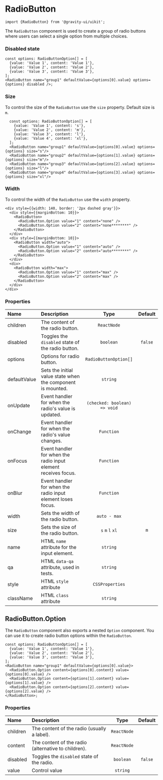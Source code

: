 <!--GITHUB_BLOCK-->

# RadioButton

<!--/GITHUB_BLOCK-->

```tsx
import {RadioButton} from '@gravity-ui/uikit';
```

The `RadioButton` component is used to create a group of radio buttons where users can select a single option from multiple choices.

### Disabled state

<!--LANDING_BLOCK

<ExampleBlock
  code={`
const options: RadioButtonOption[] = [
  {value: 'Value 1', content: 'Value 1'},
  {value: 'Value 2', content: 'Value 2'},
  {value: 'Value 3', content: 'Value 3'},
];
<RadioButton name="group1" defaultValue={options[0].value} options={options} disabled/>
`}
>
  <UIKit.RadioButton name="group1" defaultValue="Value 1" options={
    [
      {value: 'Value 1', content: 'Value 1'},
      {value: 'Value 2', content: 'Value 2'},
      {value: 'Value 3', content: 'Value 3'},
    ]
  } disabled/>
</ExampleBlock>

LANDING_BLOCK-->

<!--GITHUB_BLOCK-->

```tsx
const options: RadioButtonOption[] = [
  {value: 'Value 1', content: 'Value 1'},
  {value: 'Value 2', content: 'Value 2'},
  {value: 'Value 3', content: 'Value 3'},
];
<RadioButton name="group1" defaultValue={options[0].value} options={options} disabled />;
```

<!--/GITHUB_BLOCK-->

### Size

To control the size of the `RadioButton` use the `size` property. Default size is `m`.

<!--LANDING_BLOCK

<ExampleBlock
  code={`
const options: RadioButtonOption[] = [
  {value: 'Value 1', content: 's'},
  {value: 'Value 2', content: 'm'},
  {value: 'Value 3', content: 'l'},
  {value: 'Value 4', content: 'xl'},
];
<RadioButton name="group1" defaultValue={options[0].value} options={options} size="s"/>
<RadioButton name="group2" defaultValue={options[1].value} options={options} size="m"/>
<RadioButton name="group3" defaultValue={options[2].value} options={options} size="l"/>
<RadioButton name="group4" defaultValue={options[3].value} options={options} size="xl"/>
`}
>
  <div style={{display: 'grid', justifyItems: 'center', gap: 10}}>
    <UIKit.RadioButton name="group1" defaultValue="Value 1" options={
      [
        {value: 'Value 1', content: 's'},
        {value: 'Value 2', content: 'm'},
        {value: 'Value 3', content: 'l'},
        {value: 'Value 4', content: 'xl'},
      ]
    } size="s"/>
    <UIKit.RadioButton name="group2" defaultValue="Value 2" options={
      [
        {value: 'Value 1', content: 's'},
        {value: 'Value 2', content: 'm'},
        {value: 'Value 3', content: 'l'},
        {value: 'Value 4', content: 'xl'},
      ]
    } size="m"/>
    <UIKit.RadioButton name="group3" defaultValue="Value 3" options={
      [
        {value: 'Value 1', content: 's'},
        {value: 'Value 2', content: 'm'},
        {value: 'Value 3', content: 'l'},
        {value: 'Value 4', content: 'xl'},
      ]
    } size="l"/>
    <UIKit.RadioButton name="group4" defaultValue="Value 4" options={
      [
        {value: 'Value 1', content: 's'},
        {value: 'Value 2', content: 'm'},
        {value: 'Value 3', content: 'l'},
        {value: 'Value 4', content: 'xl'},
      ]
    } size="xl"/>
  </div>
</ExampleBlock>

LANDING_BLOCK-->

<!--GITHUB_BLOCK-->

```tsx
  const options: RadioButtonOption[] = [
    {value: 'Value 1', content: 's'},
    {value: 'Value 2', content: 'm'},
    {value: 'Value 3', content: 'l'},
    {value: 'Value 4', content: 'xl'},
  ];
  <RadioButton name="group1" defaultValue={options[0].value} options={options} size="s"/>
  <RadioButton name="group2" defaultValue={options[1].value} options={options} size="m"/>
  <RadioButton name="group3" defaultValue={options[2].value} options={options} size="l"/>
  <RadioButton name="group4" defaultValue={options[3].value} options={options} size="xl"/>
```

<!--/GITHUB_BLOCK-->

### Width

To control the width of the `RadioButton` use the `width` property.

<!--LANDING_BLOCK

<ExampleBlock
  code={`
<div style={{width: 140, border: '2px dashed gray'}}>
  <div style={{marginBottom: 10}}>
    <RadioButton>
      <RadioButton.Option value="1" content="none" />
      <RadioButton.Option value="2" content="none********" />
    </RadioButton>
  </div>
  <div style={{marginBottom: 10}}>
    <RadioButton width="auto">
      <RadioButton.Option value="1" content="auto" />
      <RadioButton.Option value="2" content="auto********" />
    </RadioButton>
  </div>
  <div>
    <RadioButton width="max">
      <RadioButton.Option value="1" content="max" />
      <RadioButton.Option value="2" content="max" />
    </RadioButton>
  </div>
</div>
`}
>
<div style={{width: 140, border: '2px dashed gray'}}>
 <div style={{marginBottom: 10}}>
    <UIKit.RadioButton>
      <UIKit.RadioButton.Option value="1" content="none" />
      <UIKit.RadioButton.Option value="2" content="none********" />
    </UIKit.RadioButton>
  </div>
  <div style={{marginBottom: 10}}>
    <UIKit.RadioButton width="auto">
      <UIKit.RadioButton.Option value="1" content="auto" />
      <UIKit.RadioButton.Option value="2" content="auto********" />
    </UIKit.RadioButton>
  </div>
  <div>
    <UIKit.RadioButton width="max">
      <UIKit.RadioButton.Option value="1" content="max" />
      <UIKit.RadioButton.Option value="2" content="max" />
    </UIKit.RadioButton>
  </div>
</div>
</ExampleBlock>

LANDING_BLOCK-->

<!--GITHUB_BLOCK-->

```tsx
<div style={{width: 140, border: '2px dashed gray'}}>
  <div style={{marginBottom: 10}}>
    <RadioButton>
      <RadioButton.Option value="1" content="none" />
      <RadioButton.Option value="2" content="none********" />
    </RadioButton>
  </div>
  <div style={{marginBottom: 10}}>
    <RadioButton width="auto">
      <RadioButton.Option value="1" content="auto" />
      <RadioButton.Option value="2" content="auto********" />
    </RadioButton>
  </div>
  <div>
    <RadioButton width="max">
      <RadioButton.Option value="1" content="max" />
      <RadioButton.Option value="2" content="max" />
    </RadioButton>
  </div>
</div>
```

<!--/GITHUB_BLOCK-->

### Properties

| Name         | Description                                                    |             Type             | Default |
| :----------- | :------------------------------------------------------------- | :--------------------------: | :-----: |
| children     | The content of the radio button.                               |         `ReactNode`          |         |
| disabled     | Toggles the `disabled` state of the radio button.              |          `boolean`           | `false` |
| options      | Options for radio button.                                      |    `RadioButtonOption[]`     |         |
| defaultValue | Sets the initial value state when the component is mounted.    |           `string`           |         |
| onUpdate     | Event handler for when the radio's value is updated.           | `(checked: boolean) => void` |         |
| onChange     | Event handler for when the radio's value changes.              |          `Function`          |         |
| onFocus      | Event handler for when the radio input element receives focus. |          `Function`          |         |
| onBlur       | Event handler for when the radio input element loses focus.    |          `Function`          |         |
| width        | Sets the width of the radio button.                            |         `auto - max`         |         |
| size         | Sets the size of the radio button.                             |       `s` `m` `l` `xl`       |   `m`   |
| name         | HTML `name` attribute for the input element.                   |           `string`           |         |
| qa           | HTML `data-qa` attribute, used in tests.                       |           `string`           |         |
| style        | HTML `style` attribute                                         |       `CSSProperties`        |         |
| className    | HTML `class` attribute                                         |           `string`           |         |

## RadioButton.Option

The `RadioButton` component also exports a nested `Option` component. You can use it to create radio button options within the `RadioButton`.

<!--LANDING_BLOCK

<ExampleBlock
  code={`
const options: RadioButtonOption[] = [
  {value: 'Value 1', content: 'Value 1'},
  {value: 'Value 2', content: 'Value 2'},
  {value: 'Value 3', content: 'Value 3'},
];
<RadioButton name="group1" defaultValue={options[0].value}>
  <RadioButton.Option content={options[0].content} value={options[0].value} />
  <RadioButton.Option content={options[1].content} value={options[1].value} />
  <RadioButton.Option content={options[2].content} value={options[2].value} />
</RadioGroup>
`}
>
<UIKit.RadioButton name="group1" defaultValue="Value 1">
  <UIKit.RadioButton.Option content="Value 1" value="Value 1" />
  <UIKit.RadioButton.Option content="Value 2" value="Value 2" />
  <UIKit.RadioButton.Option content="Value 3" value="Value 3" />
</UIKit.RadioButton>
</ExampleBlock>

LANDING_BLOCK-->

<!--GITHUB_BLOCK-->

```tsx
const options: RadioButtonOption[] = [
  {value: 'Value 1', content: 'Value 1'},
  {value: 'Value 2', content: 'Value 2'},
  {value: 'Value 3', content: 'Value 3'},
];
<RadioButton name="group1" defaultValue={options[0].value}>
  <RadioButton.Option content={options[0].content} value={options[0].value} />
  <RadioButton.Option content={options[1].content} value={options[1].value} />
  <RadioButton.Option content={options[2].content} value={options[2].value} />
</RadioButton>;
```

<!--/GITHUB_BLOCK-->

### Properties

| Name     | Description                                         |    Type     | Default |
| :------- | :-------------------------------------------------- | :---------: | :-----: |
| children | The content of the radio (usually a label).         | `ReactNode` |         |
| content  | The content of the radio (alternative to children). | `ReactNode` |         |
| disabled | Toggles the `disabled` state of the radio.          |  `boolean`  | `false` |
| value    | Control value                                       |  `string`   |         |
